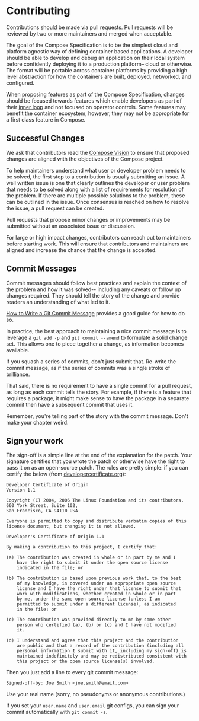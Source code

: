 # Contributing

Contributions should be made via pull requests. Pull requests will be reviewed
by two or more maintainers and merged when acceptable.

The goal of the Compose Specification is to be the simplest cloud and platform
agnostic way of defining container based applications. A developer should be
able to develop and debug an application on their local system before
confidently deploying it to a production platform– cloud or otherwise. The
format will be portable across container platforms by providing a high level
abstraction for how the containers are built, deployed, networked, and
configured.

When proposing features as part of the Compose Specification, changes should be
focused towards features which enable developers as part of their
[inner loop](https://docs.microsoft.com/en-us/dotnet/architecture/containerized-lifecycle/design-develop-containerized-apps/docker-apps-inner-loop-workflow)
and not focused on operator controls.
Some features may benefit the container ecosystem, however, they may not be
appropriate for a first class feature in Compose.

## Successful Changes

We ask that contributors read the [Compose Vision](VISION.md) to ensure that
proposed changes are aligned with the objectives of the Compose project.

To help maintainers understand what user or developer problem needs to be
solved, the first step to a contribution is usually submitting an issue. A well
written issue is one that clearly outlines the developer or user problem that
needs to be solved along with a list of requirements for resolution of the
problem. If there are multiple possible solutions to the problem, these can be
outlined in the issue. Once consensus is reached on how to resolve the issue, a
pull request can be created.

Pull requests that propose minor changes or improvements may be submitted
without an associated issue or discussion.

For large or high impact changes, contributors can reach out to maintainers
before starting work. This will ensure that contributors and maintainers are
aligned and increase the chance that the change is accepted.

## Commit Messages

Commit messages should follow best practices and explain the context of the
problem and how it was solved-- including any caveats or follow up changes
required. They should tell the story of the change and provide readers an
understanding of what led to it.

[How to Write a Git Commit Message](https://cbea.ms/git-commit/)
provides a good guide for how to do so.

In practice, the best approach to maintaining a nice commit message is to
leverage a `git add -p` and `git commit --amend` to formulate a solid
change set. This allows one to piece together a change, as information becomes
available.

If you squash a series of commits, don't just submit that. Re-write the commit
message, as if the series of commits was a single stroke of brilliance.

That said, there is no requirement to have a single commit for a pull request,
as long as each commit tells the story. For example, if there is a feature that
requires a package, it might make sense to have the package in a separate commit
then have a subsequent commit that uses it.

Remember, you're telling part of the story with the commit message. Don't make
your chapter weird.

## Sign your work

The sign-off is a simple line at the end of the explanation for the patch. Your
signature certifies that you wrote the patch or otherwise have the right to pass
it on as an open-source patch. The rules are pretty simple: if you can certify
the below (from [developercertificate.org](https://developercertificate.org/)):

```
Developer Certificate of Origin
Version 1.1

Copyright (C) 2004, 2006 The Linux Foundation and its contributors.
660 York Street, Suite 102,
San Francisco, CA 94110 USA

Everyone is permitted to copy and distribute verbatim copies of this
license document, but changing it is not allowed.

Developer's Certificate of Origin 1.1

By making a contribution to this project, I certify that:

(a) The contribution was created in whole or in part by me and I
    have the right to submit it under the open source license
    indicated in the file; or

(b) The contribution is based upon previous work that, to the best
    of my knowledge, is covered under an appropriate open source
    license and I have the right under that license to submit that
    work with modifications, whether created in whole or in part
    by me, under the same open source license (unless I am
    permitted to submit under a different license), as indicated
    in the file; or

(c) The contribution was provided directly to me by some other
    person who certified (a), (b) or (c) and I have not modified
    it.

(d) I understand and agree that this project and the contribution
    are public and that a record of the contribution (including all
    personal information I submit with it, including my sign-off) is
    maintained indefinitely and may be redistributed consistent with
    this project or the open source license(s) involved.
```

Then you just add a line to every git commit message:

    Signed-off-by: Joe Smith <joe.smith@email.com>

Use your real name (sorry, no pseudonyms or anonymous contributions.)

If you set your `user.name` and `user.email` git configs, you can sign your
commit automatically with `git commit -s`.


